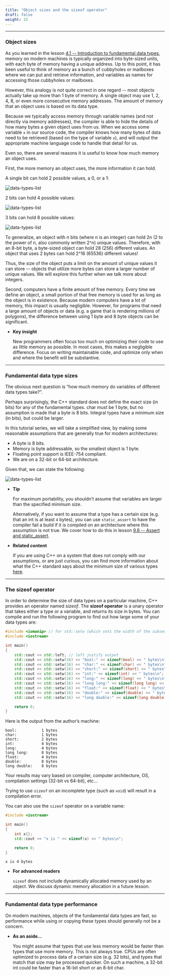 ```yaml
---
title: "Object sizes and the sizeof operator" 
draft: false
weight: 15
---
```


---

### Object sizes

As you learned in the lesson [4.1 -- Introduction to fundamental data types](https://www.learncpp.com/cpp-tutorial/introduction-to-fundamental-data-types/), memory on modern machines is typically organized into byte-sized units, with each byte of memory having a unique address. Up to this point, it has been useful to think of memory as a bunch of cubbyholes or mailboxes where we can put and retrieve information, and variables as names for accessing those cubbyholes or mailboxes.

However, this analogy is not quite correct in one regard -- most objects actually take up more than 1 byte of memory. A single object may use 1, 2, 4, 8, or even more consecutive memory addresses. The amount of memory that an object uses is based on its data type.

Because we typically access memory through variable names (and not directly via memory addresses), the compiler is able to hide the details of how many bytes a given object uses from us. When we access some variable `x` in our source code, the compiler knows how many bytes of data need to be retrieved (based on the type of variable `x`), and will output the appropriate machine language code to handle that detail for us.

Even so, there are several reasons it is useful to know how much memory an object uses.

First, the more memory an object uses, the more information it can hold.

A single bit can hold 2 possible values, a 0, or a 1:

![data-types-list](../../../images/notes/C++/obj-sizes-and-sizeof-operator/single-bit-table.png)

2 bits can hold 4 possible values:

![data-types-list](../../../images/notes/C++/obj-sizes-and-sizeof-operator/two-bit-table.png)

3 bits can hold 8 possible values:

![data-types-list](../../../images/notes/C++/obj-sizes-and-sizeof-operator/three-bit-table.png)

To generalize, an object with _n_ bits (where n is an integer) can hold 2n (2 to the power of n, also commonly written 2^n) unique values. Therefore, with an 8-bit byte, a byte-sized object can hold 28 (256) different values. An object that uses 2 bytes can hold 2^16 (65536) different values!

Thus, the size of the object puts a limit on the amount of unique values it can store -- objects that utilize more bytes can store a larger number of unique values. We will explore this further when we talk more about integers.

Second, computers have a finite amount of free memory. Every time we define an object, a small portion of that free memory is used for as long as the object is in existence. Because modern computers have a lot of memory, this impact is usually negligible. However, for programs that need a large amount of objects or data (e.g. a game that is rendering millions of polygons), the difference between using 1 byte and 8 byte objects can be significant.

- **Key insight**

    New programmers often focus too much on optimizing their code to use as little memory as possible. In most cases, this makes a negligible difference. Focus on writing maintainable code, and optimize only when and where the benefit will be substantive.

---

### Fundamental data type sizes

The obvious next question is “how much memory do variables of different data types take?”.

Perhaps surprisingly, the C++ standard does not define the exact size (in bits) for any of the fundamental types. char must be 1 byte, but no assumption is made that a byte is 8 bits. Integral types have a minimum size (in bits), but could be larger.

In this tutorial series, we will take a simplified view, by making some reasonable assumptions that are generally true for modern architectures:

*   A byte is 8 bits.
*   Memory is byte addressable, so the smallest object is 1 byte.
*   Floating point support is IEEE-754 compliant.
*   We are on a 32-bit or 64-bit architecture.

Given that, we can state the following:

![data-types-list](../../../images/notes/C++/obj-sizes-and-sizeof-operator/data-type-size-table.png)

- **Tip**

    For maximum portability, you shouldn’t assume that variables are larger than the specified minimum size.

    Alternatively, if you want to assume that a type has a certain size (e.g. that an int is at least `4` bytes), you can use `static_assert` to have the compiler fail a build if it is compiled on an architecture where this assumption is not true. We cover how to do this in lesson [9.6 -- Assert and static\_assert](https://www.learncpp.com/cpp-tutorial/assert-and-static_assert/#static_assert).

- **Related content**

    If you are using C++ on a system that does not comply with our assumptions, or are just curious, you can find more information about what the C++ standard says about the minimum size of various types [here](https://en.cppreference.com/w/cpp/language/types).

---

### The sizeof operator

In order to determine the size of data types on a particular machine, C++ provides an operator named _sizeof_. The **sizeof operator** is a unary operator that takes either a type or a variable, and returns its size in bytes. You can compile and run the following program to find out how large some of your data types are:

```cpp
#include <iomanip> // for std::setw (which sets the width of the subsequent output)
#include <iostream>

int main()
{
    std::cout << std::left; // left justify output
    std::cout << std::setw(16) << "bool:" << sizeof(bool) << " bytes\n";
    std::cout << std::setw(16) << "char:" << sizeof(char) << " bytes\n";
    std::cout << std::setw(16) << "short:" << sizeof(short) << " bytes\n";
    std::cout << std::setw(16) << "int:" << sizeof(int) << " bytes\n";
    std::cout << std::setw(16) << "long:" << sizeof(long) << " bytes\n";
    std::cout << std::setw(16) << "long long:" << sizeof(long long) << " bytes\n";
    std::cout << std::setw(16) << "float:" << sizeof(float) << " bytes\n";
    std::cout << std::setw(16) << "double:" << sizeof(double) << " bytes\n";
    std::cout << std::setw(16) << "long double:" << sizeof(long double) << " bytes\n";

    return 0;
}
```

Here is the output from the author’s machine:

```
bool:           1 bytes
char:           1 bytes
short:          2 bytes
int:            4 bytes
long:           4 bytes
long long:      8 bytes
float:          4 bytes
double:         8 bytes
long double:    8 bytes
```

Your results may vary based on compiler, computer architecture, OS, compilation settings (32-bit vs 64-bit), etc…

Trying to use `sizeof` on an incomplete type (such as `void`) will result in a compilation error.

You can also use the `sizeof` operator on a variable name:

```cpp
#include <iostream>

int main()
{
    int x{};
    std::cout << "x is " << sizeof(x) << " bytes\n";

    return 0;
}
```

```
x is 4 bytes
```

- **For advanced readers**

    `sizeof` does not include dynamically allocated memory used by an object. We discuss dynamic memory allocation in a future lesson.

---

### Fundamental data type performance

On modern machines, objects of the fundamental data types are fast, so performance while using or copying these types should generally not be a concern.

- **As an aside…**

    You might assume that types that use less memory would be faster than types that use more memory. This is not always true. CPUs are often optimized to process data of a certain size (e.g. 32 bits), and types that match that size may be processed quicker. On such a machine, a 32-bit int could be faster than a 16-bit short or an 8-bit char.